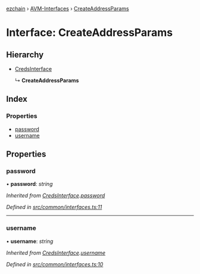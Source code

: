 [ezchain](../README.md) › [AVM-Interfaces](../modules/avm_interfaces.md) › [CreateAddressParams](avm_interfaces.createaddressparams.md)

# Interface: CreateAddressParams

## Hierarchy

* [CredsInterface](common_interfaces.credsinterface.md)

  ↳ **CreateAddressParams**

## Index

### Properties

* [password](avm_interfaces.createaddressparams.md#password)
* [username](avm_interfaces.createaddressparams.md#username)

## Properties

###  password

• **password**: *string*

*Inherited from [CredsInterface](common_interfaces.credsinterface.md).[password](common_interfaces.credsinterface.md#password)*

*Defined in [src/common/interfaces.ts:11](https://github.com/EZChain-core/ezchainjs/blob/5511161/src/common/interfaces.ts#L11)*

___

###  username

• **username**: *string*

*Inherited from [CredsInterface](common_interfaces.credsinterface.md).[username](common_interfaces.credsinterface.md#username)*

*Defined in [src/common/interfaces.ts:10](https://github.com/EZChain-core/ezchainjs/blob/5511161/src/common/interfaces.ts#L10)*
